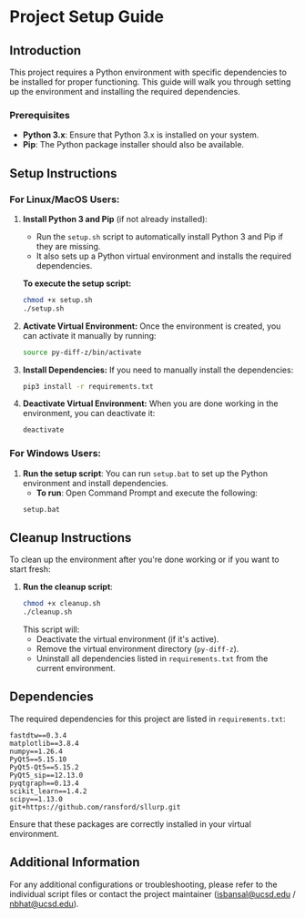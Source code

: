 
# Project Setup Guide

## Introduction
This project requires a Python environment with specific dependencies to be installed for proper functioning. This guide will walk you through setting up the environment and installing the required dependencies.

### Prerequisites
- **Python 3.x**: Ensure that Python 3.x is installed on your system.
- **Pip**: The Python package installer should also be available.

## Setup Instructions

### For Linux/MacOS Users:
1. **Install Python 3 and Pip** (if not already installed):
   - Run the `setup.sh` script to automatically install Python 3 and Pip if they are missing.
   - It also sets up a Python virtual environment and installs the required dependencies.

   **To execute the setup script:**
   ```bash
   chmod +x setup.sh
   ./setup.sh
   ```

2. **Activate Virtual Environment:**
   Once the environment is created, you can activate it manually by running:
   ```bash
   source py-diff-z/bin/activate
   ```

3. **Install Dependencies:**
   If you need to manually install the dependencies:
   ```bash
   pip3 install -r requirements.txt
   ```

4. **Deactivate Virtual Environment:**
   When you are done working in the environment, you can deactivate it:
   ```bash
   deactivate
   ```

### For Windows Users:
1. **Run the setup script**:
   You can run `setup.bat` to set up the Python environment and install dependencies.
   - **To run**: Open Command Prompt and execute the following:
   ```cmd
   setup.bat
   ```

## Cleanup Instructions

To clean up the environment after you're done working or if you want to start fresh:
1. **Run the cleanup script**:
   ```bash
   chmod +x cleanup.sh
   ./cleanup.sh
   ```
   This script will:
   - Deactivate the virtual environment (if it's active).
   - Remove the virtual environment directory (`py-diff-z`).
   - Uninstall all dependencies listed in `requirements.txt` from the current environment.

## Dependencies
The required dependencies for this project are listed in `requirements.txt`:
```text
fastdtw==0.3.4
matplotlib==3.8.4
numpy==1.26.4
PyQt5==5.15.10
PyQt5-Qt5==5.15.2
PyQt5_sip==12.13.0
pyqtgraph==0.13.4
scikit_learn==1.4.2
scipy==1.13.0
git+https://github.com/ransford/sllurp.git
```

Ensure that these packages are correctly installed in your virtual environment.

## Additional Information
For any additional configurations or troubleshooting, please refer to the individual script files or contact the project maintainer (isbansal@ucsd.edu / nbhat@ucsd.edu).

